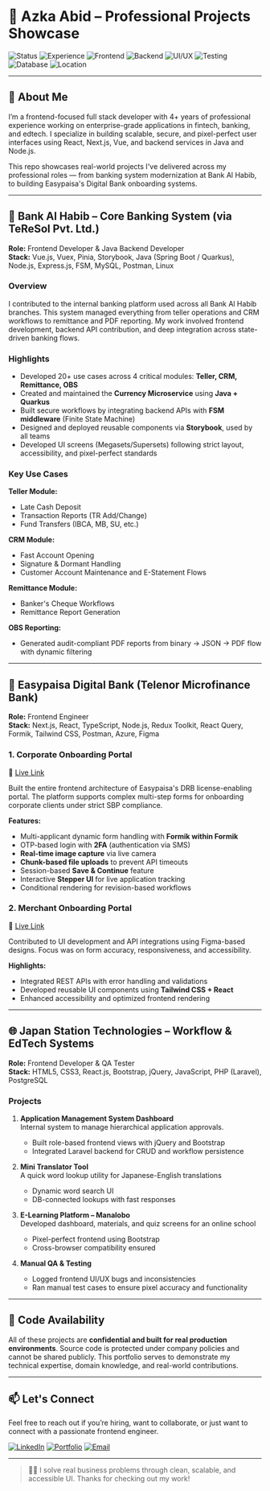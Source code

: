 # 💼 Azka Abid – Professional Projects Showcase

![Status](https://img.shields.io/badge/Status-Open%20to%20Work-brightgreen)
![Experience](https://img.shields.io/badge/Experience-4%2B%20Years-blue)
![Frontend](https://img.shields.io/badge/Frontend-React%20%7C%20Next.js%20%7C%20Vue-orange)
![Backend](https://img.shields.io/badge/Backend-Node.js%20%7C%20Java-lightgrey)
![UI/UX](https://img.shields.io/badge/UI%2FUX-TailwindCSS%20%7C%20Figma-purple)
![Testing](https://img.shields.io/badge/Testing-Postman%20%7C%20Storybook-yellow)
![Database](https://img.shields.io/badge/Database-MySQL%20%7C%20PostgreSQL-lightblue)
![Location](https://img.shields.io/badge/Based%20in-Pakistan%20and%20UAE-informational)

---

## 👋 About Me

I’m a frontend-focused full stack developer with 4+ years of professional experience working on enterprise-grade applications in fintech, banking, and edtech. I specialize in building scalable, secure, and pixel-perfect user interfaces using React, Next.js, Vue, and backend services in Java and Node.js.

This repo showcases real-world projects I've delivered across my professional roles — from banking system modernization at Bank Al Habib, to building Easypaisa's Digital Bank onboarding systems.

---

## 🏦 Bank Al Habib – Core Banking System (via TeReSol Pvt. Ltd.)

**Role:** Frontend Developer & Java Backend Developer  
**Stack:** Vue.js, Vuex, Pinia, Storybook, Java (Spring Boot / Quarkus), Node.js, Express.js, FSM, MySQL, Postman, Linux

### Overview

I contributed to the internal banking platform used across all Bank Al Habib branches. This system managed everything from teller operations and CRM workflows to remittance and PDF reporting. My work involved frontend development, backend API contribution, and deep integration across state-driven banking flows.

### Highlights

- Developed 20+ use cases across 4 critical modules: **Teller, CRM, Remittance, OBS**
- Created and maintained the **Currency Microservice** using **Java + Quarkus**
- Built secure workflows by integrating backend APIs with **FSM middleware** (Finite State Machine)
- Designed and deployed reusable components via **Storybook**, used by all teams
- Developed UI screens (Megasets/Supersets) following strict layout, accessibility, and pixel-perfect standards

### Key Use Cases

**Teller Module:**
- Late Cash Deposit
- Transaction Reports (TR Add/Change)
- Fund Transfers (IBCA, MB, SU, etc.)

**CRM Module:**
- Fast Account Opening
- Signature & Dormant Handling
- Customer Account Maintenance and E-Statement Flows

**Remittance Module:**
- Banker's Cheque Workflows
- Remittance Report Generation

**OBS Reporting:**
- Generated audit-compliant PDF reports from binary → JSON → PDF flow with dynamic filtering

---

## 🏢 Easypaisa Digital Bank (Telenor Microfinance Bank)

**Role:** Frontend Engineer  
**Stack:** Next.js, React, TypeScript, Node.js, Redux Toolkit, React Query, Formik, Tailwind CSS, Postman, Azure, Figma

### 1. Corporate Onboarding Portal  
🔗 [Live Link](https://registerbusiness.easypaisa.com.pk/sign-up)

Built the entire frontend architecture of Easypaisa's DRB license-enabling portal. The platform supports complex multi-step forms for onboarding corporate clients under strict SBP compliance.

**Features:**
- Multi-applicant dynamic form handling with **Formik within Formik**
- OTP-based login with **2FA** (authentication via SMS)
- **Real-time image capture** via live camera
- **Chunk-based file uploads** to prevent API timeouts
- Session-based **Save & Continue** feature
- Interactive **Stepper UI** for live application tracking
- Conditional rendering for revision-based workflows

### 2. Merchant Onboarding Portal  
🔗 [Live Link](https://registerbusiness.easypaisa.com.pk)

Contributed to UI development and API integrations using Figma-based designs. Focus was on form accuracy, responsiveness, and accessibility.

**Highlights:**
- Integrated REST APIs with error handling and validations
- Developed reusable UI components using **Tailwind CSS + React**
- Enhanced accessibility and optimized frontend rendering

---

## 🌐 Japan Station Technologies – Workflow & EdTech Systems

**Role:** Frontend Developer & QA Tester  
**Stack:** HTML5, CSS3, React.js, Bootstrap, jQuery, JavaScript, PHP (Laravel), PostgreSQL

### Projects

1. **Application Management System Dashboard**  
   Internal system to manage hierarchical application approvals.  
   - Built role-based frontend views with jQuery and Bootstrap  
   - Integrated Laravel backend for CRUD and workflow persistence

2. **Mini Translator Tool**  
   A quick word lookup utility for Japanese-English translations  
   - Dynamic word search UI  
   - DB-connected lookups with fast responses

3. **E-Learning Platform – Manalobo**  
   Developed dashboard, materials, and quiz screens for an online school  
   - Pixel-perfect frontend using Bootstrap  
   - Cross-browser compatibility ensured

4. **Manual QA & Testing**  
   - Logged frontend UI/UX bugs and inconsistencies  
   - Ran manual test cases to ensure pixel accuracy and functionality

---

## 🔐 Code Availability

All of these projects are **confidential and built for real production environments**. Source code is protected under company policies and cannot be shared publicly. This portfolio serves to demonstrate my technical expertise, domain knowledge, and real-world contributions.

---

## 📫 Let's Connect

Feel free to reach out if you’re hiring, want to collaborate, or just want to connect with a passionate frontend engineer.

[![LinkedIn](https://img.shields.io/badge/LinkedIn-Azka%20Abid-blue)](https://www.linkedin.com/in/azkaabid57/)
[![Portfolio](https://img.shields.io/badge/View-Portfolio-blueviolet)](https://azkaabid.vercel.app/)
[![Email](https://img.shields.io/badge/Email-Contact%20Me-informational)](mailto:azkaabid57@gmail.com)

---

> 👩‍💻 I solve real business problems through clean, scalable, and accessible UI. Thanks for checking out my work!
